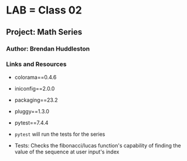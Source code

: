 # LAB = Class 02

## Project: Math Series

### Author: Brendan Huddleston

### Links and Resources

- colorama==0.4.6
- iniconfig==2.0.0
- packaging==23.2
- pluggy==1.3.0
- pytest==7.4.4

- `pytest` will run the tests for the series

- Tests: Checks the fibonacci/lucas function's capability of finding the value of the sequence at user input's index